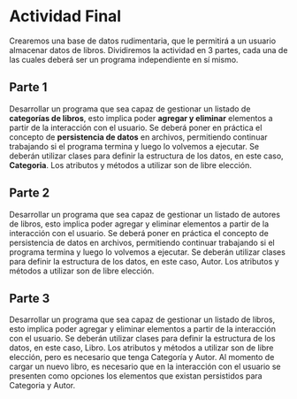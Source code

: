 # Actividad Final
Crearemos una base de datos rudimentaria, que le permitirá a un usuario almacenar datos de libros. Dividiremos la actividad en 3 partes, cada una de las cuales deberá ser un programa independiente en sí mismo.

## Parte 1
Desarrollar un programa que sea capaz de gestionar un listado de **categorías de libros**, esto implica poder **agregar y eliminar** elementos a partir de la interacción con el usuario.
Se deberá poner en práctica el concepto de **persistencia de datos** en archivos, permitiendo continuar trabajando si el programa termina y luego lo volvemos a ejecutar.
Se deberán utilizar clases para definir la estructura de los datos, en este caso, **Categoria**. Los atributos y métodos a utilizar son de libre elección. 

## Parte 2
Desarrollar un programa que sea capaz de gestionar un listado de autores de libros, esto implica poder agregar y eliminar elementos a partir de la interacción con el usuario.
Se deberá poner en práctica el concepto de persistencia de datos en archivos, permitiendo continuar trabajando si el programa termina y luego lo volvemos a ejecutar.
Se deberán utilizar clases para definir la estructura de los datos, en este caso, Autor. Los atributos y métodos a utilizar son de libre elección. 

## Parte 3
Desarrollar un programa que sea capaz de gestionar un listado de libros, esto implica poder agregar y eliminar elementos a partir de la interacción con el usuario. Se deberán utilizar clases para definir la estructura de los datos, en este caso, Libro. Los atributos y métodos a utilizar son de libre elección, pero es necesario que tenga Categoría y Autor. Al momento de cargar un nuevo libro, es necesario que en la interacción con el usuario se presenten como opciones los elementos que existan persistidos para Categoria y Autor.
